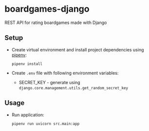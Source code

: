 # boardgames-django
REST API for rating boardgames made with Django

## Setup

* Create virtual environment and install project dependencies using
  [pipenv](https://pipenv.pypa.io/en/latest/install/#installing-packages-for-your-project):

  `pipenv install`
* Create `.env` file with following environment variables:
  * SECRET_KEY - generate using `django.core.management.utils.get_random_secret_key`

## Usage

* Run application:

  `pipenv run uvicorn src.main:app`
